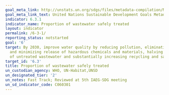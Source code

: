 ```yaml
---
goal_meta_link: http://unstats.un.org/sdgs/files/metadata-compilation/Metadata-Goal-6.pdf
goal_meta_link_text: United Nations Sustainable Development Goals Metadata (pdf 428kB)
indicator: 6.3.1
indicator_name: Proportion of wastewater safely treated
layout: indicator
permalink: /6-3-1/
reporting_status: notstarted
goal: '6'
target: By 2030, improve water quality by reducing pollution, eliminating dumping
  and minimizing release of hazardous chemicals and materials, halving the proportion
  of untreated wastewater and substantially increasing recycling and safe reuse globally
target_id: '6.3'
title: Proportion of wastewater safely treated
un_custodian_agency: WHO, UN-Habitat,UNSD
un_designated_tier: '2'
un_notes: Fast Track; Reviewed at 5th IAEG-SDG meeting
un_sd_indicator_code: C060301
---
```

